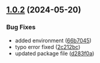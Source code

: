 ## [1.0.2](https://github.com/krishpy3/krishpy3-npm/compare/v1.0.1...v1.0.2) (2024-05-20)


### Bug Fixes

* added environment ([66b7045](https://github.com/krishpy3/krishpy3-npm/commit/66b70453a6ac6d69c731ce56692bb5485f47ce36))
* typo error fixed ([2c212bc](https://github.com/krishpy3/krishpy3-npm/commit/2c212bc1d921d8887d0619408026cd94ec50bcff))
* updated package file ([d283f0a](https://github.com/krishpy3/krishpy3-npm/commit/d283f0af1313638d0a5032f6e3c2e15e8e0e95c9))
